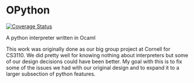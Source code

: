 # OPython

[![Coverage Status](https://coveralls.io/repos/github/Pat-Lafon/OPython/badge.svg?branch=master)](https://coveralls.io/github/Pat-Lafon/OPython?branch=master)

A python interpreter written in Ocaml

This work was originally done as our big group project at Cornell for CS3110. We did pretty well for knowing nothing about interpreters but some of our design decisions could have been better. My goal with this is to fix some of the issues we had with our original design and to expand it to a larger subsection of python features.
